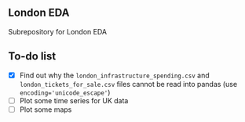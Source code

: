 ## London EDA

Subrepository for London EDA

## To-do list

- [x] Find out why the `london_infrastructure_spending.csv` and `london_tickets_for_sale.csv` files cannot be read into pandas  (use `encoding='unicode_escape'`)
- [ ] Plot some time series for UK data
- [ ] Plot some maps
